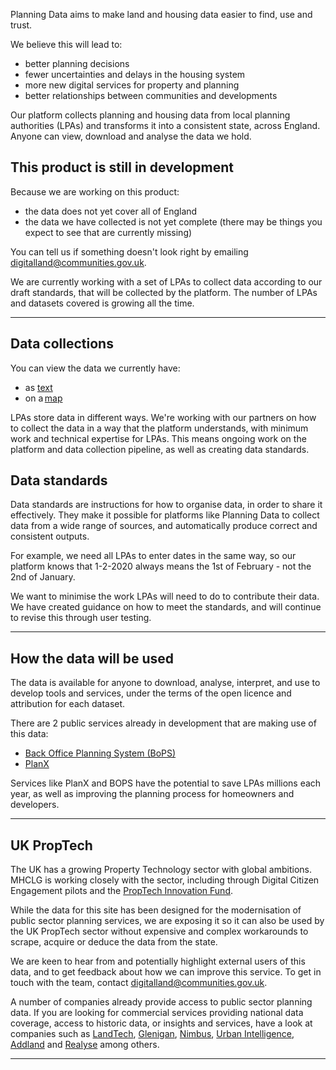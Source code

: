 Planning Data aims to make land and housing data easier to find, use and trust. 

We believe this will lead to: 

-   better planning decisions 
-   fewer uncertainties and delays in the housing system 
-   more new digital services for property and planning 
-   better relationships between communities and developments 

Our platform collects planning and housing data from local planning authorities (LPAs) and transforms it into a consistent state, across England. Anyone can view, download and analyse the data we hold. 

<div class="govuk-inset-text">
  <h2 class="govuk-heading-m">This product is still in development</h2>
</div>

Because we are working on this product:

-   the data does not yet cover all of England 
-   the data we have collected is not yet complete (there may be things you expect to see that are currently missing)  

You can tell us if something doesn't look right by emailing [digitalland@communities.gov.uk](mailto:digitalland@communities.gov.uk). 

We are currently working with a set of LPAs to collect data according to our draft standards, that will be collected by the platform. The number of LPAs and datasets covered is growing all the time.

<hr class="govuk-section-break govuk-section-break--m" role='presentation'>

Data collections 
---

You can view the data we currently have: 

-   as [text](/dataset) 
-   on a [map](/map) 

LPAs store data in different ways. We're working with our partners on how to collect the data in a way that the platform understands, with minimum work and technical expertise for LPAs. This means ongoing work on the platform and data collection pipeline, as well as creating data standards. 

Data standards
---

Data standards are instructions for how to organise data, in order to share it effectively. They make it possible for platforms like Planning Data to collect data from a wide range of sources, and automatically produce correct and consistent outputs. 

For example, we need all LPAs to enter dates in the same way, so our platform knows that 1-2-2020 always means the 1st of February - not the 2nd of January. 

We want to minimise the work LPAs will need to do to contribute their data. We have created guidance on how to meet the standards, and will continue to revise this through user testing. 

<hr class="govuk-section-break govuk-section-break--m" role='presentation'>

How the data will be used
---

The data is available for anyone to download, analyse, interpret, and use to develop tools and services, under the terms of the open licence and attribution for each dataset. 

There are 2 public services already in development that are making use of this data: 

-   [Back Office Planning System (BoPS)](https://bops.digital/) 
-   [PlanX](https://opendigitalplanning.org/services)

Services like PlanX and BOPS have the potential to save LPAs millions each year, as well as improving the planning process for homeowners and developers. 

<hr class="govuk-section-break govuk-section-break--m" role='presentation'>

UK PropTech
---

The UK has a growing Property Technology sector with global ambitions. MHCLG is working closely with the sector, including through Digital Citizen Engagement pilots and the [PropTech Innovation Fund](https://www.localdigital.gov.uk/digital-planning/proptech/funding/).   

While the data for this site has been designed for the modernisation of public sector planning services, we are exposing it so it can also be used by the UK PropTech sector without expensive and complex workarounds to scrape, acquire or deduce the data from the state.  

We are keen to hear from and potentially highlight external users of this data, and to get feedback about how we can improve this service. To get in touch with the team, contact [digitalland@communities.gov.uk](mailto:digitalland@communities.gov.uk).  

A number of companies already provide access to public sector planning data. If you are looking for commercial services providing national data coverage, access to historic data, or insights and services, have a look at companies such as [LandTech](https://land.tech/), [Glenigan](https://www.glenigan.com/), [Nimbus](https://www.nimbusmaps.co.uk/), [Urban Intelligence](https://urbanintelligence.co.uk/), [Addland](https://addland.com/) and [Realyse](https://www.realyse.com/) among others.

<hr class="govuk-section-break govuk-section-break--m" role='presentation'>

